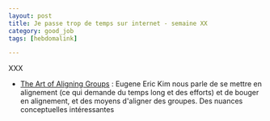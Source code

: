 ```yaml
---
layout: post
title: Je passe trop de temps sur internet - semaine XX
category: good_job
tags: [hebdomalink]

---
```


XXX

<!--more-->

- [The Art of Aligning Groups](http://fasterthan20.com/2018/08/the-art-of-aligning-groups/) : Eugene Eric Kim nous parle de se mettre en alignement (ce qui demande du temps long et des efforts) et de bouger en alignement, et des moyens d'aligner des groupes. Des nuances conceptuelles intéressantes

